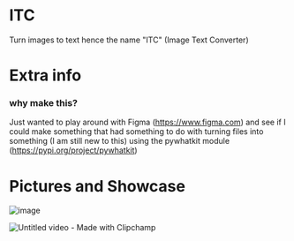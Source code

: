 # ITC
Turn images to text hence the name "ITC" (Image Text Converter)

# Extra info
### why make this?
Just wanted to play around with Figma (https://www.figma.com) and see if I could make something that had something to do with turning files into something (I am still new to this) using the pywhatkit module (https://pypi.org/project/pywhatkit)

# Pictures and Showcase
![image](https://user-images.githubusercontent.com/65952065/188550028-7e063fb0-738b-4a93-8516-9d3617588079.png)

![Untitled video - Made with Clipchamp](https://user-images.githubusercontent.com/65952065/188549841-43670dc2-70ba-4ebb-bbe1-3e7561b48dac.gif)
